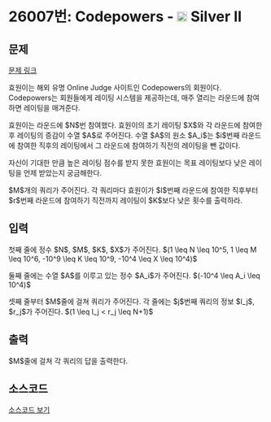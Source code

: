 # 26007번: Codepowers - <img src="https://static.solved.ac/tier_small/9.svg" style="height:20px" /> Silver II

<!-- performance -->

<!-- 문제 제출 후 깃허브에 푸시를 했을 때 제출한 코드의 성능이 입력될 공간입니다.-->

<!-- end -->

## 문제

[문제 링크](https://boj.kr/26007)

<p>효원이는 해외 유명 Online Judge 사이트인 Codepowers의 회원이다. Codepowers는 회원들에게 레이팅 시스템을 제공하는데, 매주 열리는 라운드에 참여하면 레이팅을 매겨준다.</p>

<p>효원이는 라운드에 $N$번 참여했다. 효원이의 초기 레이팅 $X$와 각 라운드에 참여한 후 레이팅의 증감이 수열 $A$로 주어진다. 수열 $A$의 원소 $A_i$는 $i$번째 라운드에 참여한 직후의 레이팅에서 그 라운드에 참여하기 직전의 레이팅을 뺀 값이다.</p>

<p>자신이 기대한 만큼 높은 레이팅 점수를 받지 못한 효원이는 목표 레이팅보다 낮은 레이팅을 언제 받았는지 궁금해한다.</p>

<p>$M$개의 쿼리가 주어진다. 각 쿼리마다 효원이가 $l$번째 라운드에 참여한 직후부터 $r$번째 라운드에 참여하기 직전까지 레이팅이 $K$보다 낮은 횟수를 출력하라.</p>

## 입력

<p>첫째 줄에 정수 $N$, $M$, $K$, $X$가 주어진다. $(1 \leq N \leq 10^5, 1 \leq M \leq 10^6, -10^9 \leq K \leq 10^9, -10^4 \leq X \leq 10^4)$</p>

<p>둘째 줄에는 수열 $A$를 이루고 있는 정수 $A_i$가 주어진다. $(-10^4 \leq A_i \leq 10^4)$</p>

<p>셋째 줄부터 $M$줄에 걸쳐 쿼리가 주어진다. 각 줄에는 $j$번째 쿼리의 정보 $l_j$, $r_j$가 주어진다. $(1 \leq l_j &lt; r_j \leq N+1)$</p>

## 출력

<p>$M$줄에 걸쳐 각 쿼리의 답을 출력한다.</p>

## 소스코드

[소스코드 보기](Codepowers.cpp)